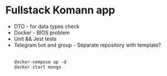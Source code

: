 # Fullstack Komann app


<ul>
<li>DTO - for data types check</li>
<li>Docker - BIOS problem</li>
<li>Unit && Jest tests </li>
<li>Telegram bot and group - Separate repository with template?</li>
</br>


```
docker-compose up -d
docker start mongo
```
